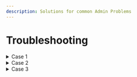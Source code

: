 ```yaml
---
description: Solutions for common Admin Problems
---
```


# Troubleshooting

<details>

<summary>Case 1</summary>

possible solution + link-to-tutorial

</details>

<details>

<summary>Case 2</summary>

possible solution + link-to-tutorial

</details>

<details>

<summary>Case 3</summary>

possible solution + link-to-tutorial

</details>

